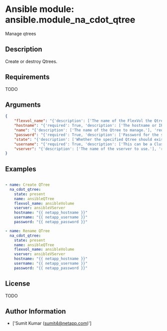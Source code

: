 # Ansible module: ansible.module_na_cdot_qtree


Manage qtrees

## Description

Create or destroy Qtrees.

## Requirements

TODO

## Arguments

``` json
{
    "flexvol_name": "{'description': ['The name of the FlexVol the Qtree should exist on. Required when C(state=present).']}",
    "hostname": "{'required': True, 'description': ['The hostname or IP address of the ONTAP instance.']}",
    "name": "{'description': ['The name of the Qtree to manage.'], 'required': True}",
    "password": "{'required': True, 'description': ['Password for the specified user.'], 'aliases': ['pass']}",
    "state": "{'description': ['Whether the specified Qtree should exist or not.'], 'required': True, 'choices': ['present', 'absent']}",
    "username": "{'required': True, 'description': ['This can be a Cluster-scoped or SVM-scoped account, depending on whether a Cluster-level or SVM-level API is required. For more information, please read the documentation U(https://mysupport.netapp.com/NOW/download/software/nmsdk/9.4/).'], 'aliases': ['user']}",
    "vserver": "{'description': ['The name of the vserver to use.'], 'required': True}",
}
```

## Examples


``` yaml

- name: Create QTree
  na_cdot_qtree:
    state: present
    name: ansibleQTree
    flexvol_name: ansibleVolume
    vserver: ansibleVServer
    hostname: "{{ netapp_hostname }}"
    username: "{{ netapp_username }}"
    password: "{{ netapp_password }}"

- name: Rename QTree
  na_cdot_qtree:
    state: present
    name: ansibleQTree
    flexvol_name: ansibleVolume
    vserver: ansibleVServer
    hostname: "{{ netapp_hostname }}"
    username: "{{ netapp_username }}"
    password: "{{ netapp_password }}"

```

## License

TODO

## Author Information
  - ['Sumit Kumar (sumit4@netapp.com)']
